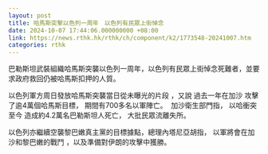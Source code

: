 ```yaml
---
layout: post
title: 哈馬斯突擊以色列一周年　以色列有民眾上街悼念
date: 2024-10-07 17:44:06.000000000 +08:00
link: https://news.rthk.hk/rthk/ch/component/k2/1773548-20241007.htm
categories: rthk
---
```


巴勒斯坦武裝組織哈馬斯突襲以色列一周年，以色列有民眾上街悼念死難者，並要求政府救回仍被哈馬斯扣押的人質。

以色列軍方周日發放哈馬斯突襲當日從未曝光的片段 ，又說 過去一年在加沙 攻擊了逾4萬個哈馬斯目標， 期間有700多名以軍陣亡。  加沙衛生部門指， 以哈衝突至今 造成約4.2萬名巴勒斯坦人死亡， 大批民眾流離失所。

以色列亦繼續空襲黎巴嫩真主黨的目標據點，總理內塔尼亞胡指， 以軍將會在加沙和黎巴嫩的戰鬥 ，以及準備對伊朗的攻擊中獲勝。
